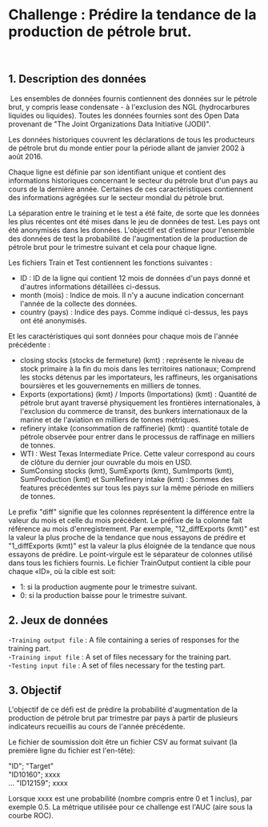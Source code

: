 


# Challenge : Prédire la tendance de la production de pétrole brut. 
​
## 1. Description des données
​
Les ensembles de données fournis contiennent des données sur le pétrole brut, y compris lease condensate - à l'exclusion des NGL (hydrocarbures liquides ou liquides). Toutes les données fournies sont des Open Data provenant de "The Joint Organizations Data Initiative (JODI)".  

Les données historiques couvrent les déclarations de tous les producteurs de pétrole brut du monde entier pour la période allant de janvier 2002 à août 2016. 

Chaque ligne est définie par son identifiant unique et contient des informations historiques concernant le secteur du pétrole brut d'un pays au cours de la dernière année. Certaines de ces caractéristiques contiennent des informations agrégées sur le secteur mondial du pétrole brut. 
 
La séparation entre le training et le test a été faite, de sorte que les données les plus récentes ont été mises dans le jeu de données de test. Les pays ont été anonymisés dans les données. L'objectif est d'estimer pour l'ensemble des données de test la probabilité de l'augmentation de la production de pétrole brut pour le trimestre suivant et cela pour chaque ligne. 
 
Les fichiers Train et Test contiennent les fonctions suivantes : 
​
- ID : ID de la ligne qui contient 12 mois de données d'un pays donné et d'autres informations détaillées ci-dessus. 
- month (mois) : Indice de mois. Il n'y a aucune indication concernant l'année de la collecte des données. 
- country (pays) : Indice des pays. Comme indiqué ci-dessus, les pays ont été anonymisés. 
 
Et les caractéristiques qui sont données pour chaque mois de l'année précédente : 
 
- closing stocks (stocks de fermeture) (kmt) : représente le niveau de stock primaire à la fin du mois dans les territoires nationaux; Comprend les stocks détenus par les importateurs, les raffineurs, les organisations boursières et les gouvernements en milliers de tonnes. 
- Exports (exportations) (kmt) / Imports (Importations) (kmt) : Quantité de pétrole brut ayant traversé physiquement les frontières internationales, à l'exclusion du commerce de transit, des bunkers internationaux de la marine et de l'aviation en milliers de tonnes métriques. 
- refinery intake (consommation de raffinerie) (kmt) : quantité totale de pétrole observée pour entrer dans le processus de raffinage en milliers de tonnes. 
- WTI : West Texas Intermediate Price. Cette valeur correspond au cours de clôture du dernier jour ouvrable du mois en USD. 
- SumConsing stocks (kmt), SumExports (kmt), SumImports (kmt), SumProduction (kmt) et SumRefinery intake (kmt) : Sommes des features précédentes sur tous les pays sur la même période en milliers de tonnes. 
 
Le prefix "diff" signifie que les colonnes représentent la différence entre la valeur du mois et celle du mois précédent. Le préfixe de la colonne fait référence au mois d'enregistrement. Par exemple, "12_diffExports (kmt)" est la valeur la plus proche de la tendance que nous essayons de prédire et "1_diffExports (kmt)" est la valeur la plus éloignée de la tendance que nous essayons de prédire. 
  Le point-virgule est le séparateur de colonnes utilisé dans tous les fichiers fournis.    Le fichier TrainOutput contient la cible pour chaque «ID», où la cible est soit: 
  - 1: si la production augmente pour le trimestre suivant. 
  - 0: si la production baisse pour le trimestre suivant. 

## 2. Jeux de données

-`Training output file` : A file containing a series of responses for the training part. <br>
-`Training input file` : A set of files necessary for the training part. <br>
-`Testing input file` : A set of files necessary for the testing part. <br>

## 3. Objectif

L'objectif de ce défi est de prédire la probabilité d'augmentation de la production de pétrole brut par trimestre par pays à partir de plusieurs indicateurs recueillis au cours de l'année précédente. 

Le fichier de soumission doit être un fichier CSV au format suivant (la première ligne du fichier est l'en-tête): 

"ID"; "Target" <br>
"ID10160"; xxxx <br>
... 
"ID12159"; xxxx   <br>

Lorsque xxxx est une probabilité (nombre compris entre 0 et 1 inclus), par exemple 0.5. 
La métrique utilisée pour ce challenge est l'AUC (aire sous la courbe ROC). 
